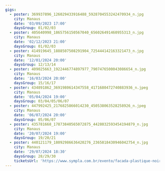 ```yaml
---
gigs:
  - poster: 369937896_126029433916488_5928704553242470934_n.jpg
    city: Manaus
    date: '03/09/2023 17:00'
    daysGroup: 01/02/03
  - poster: 405640998_1865756150567040_656026491460955313_n.jpg
    city: Manaus
    date: '02/12/2023 21:00'
    daysGroup: 01/02/03
  - poster: 414919645_1888507508291904_725444142163321473_n.jpg
    city: Manaus
    date: '12/01/2024 20:00'
    daysGroup: 12/13/14
  - poster: 409025663_1922446774897977_7907476500043086654_n.jpg
    city: Manaus
    date: '16/03/2024 20:00'
    daysGroup: 15/16/17
  - poster: 434891862_3691980614347558_4171680472740883936_n.jpeg
    city: Manaus
    date: '05/04/2024 19:00'
    daysGroup: 03/04/05/06/07
  - poster: 447992425_2176825866014230_450538063528258926_n.jpeg
    city: Manaus
    date: '06/07/2024 20:00'
    daysGroup: 05/06/07
  - poster: 435781668_17873840565072875_4428032593454194879_n.jpg
    city: Manaus
    date: '20/07/2024 19:00'
    daysGroup: 19/20/21
  - poster: 440121179_18092986636420276_2365818430946042754_n.jpg
    city: Manaus
    date: '29/07/2024 18:30'
    daysGroup: 28/29/30
    ticketsUrl: 'https://www.sympla.com.br/evento/facada-plastique-noir-em-manaus/2440978'
---
```


